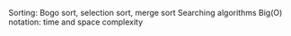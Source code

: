 Sorting: Bogo sort, selection sort, merge sort
Searching algorithms 
Big(O) notation: time and space complexity 
